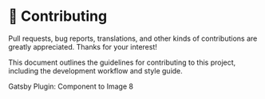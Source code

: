 # 🤝 Contributing

Pull requests, bug reports, translations, and other kinds of contributions are greatly appreciated. Thanks for your interest!

This document outlines the guidelines for contributing to this project, including the development workflow and style guide.

Gatsby Plugin: Component to Image 8

